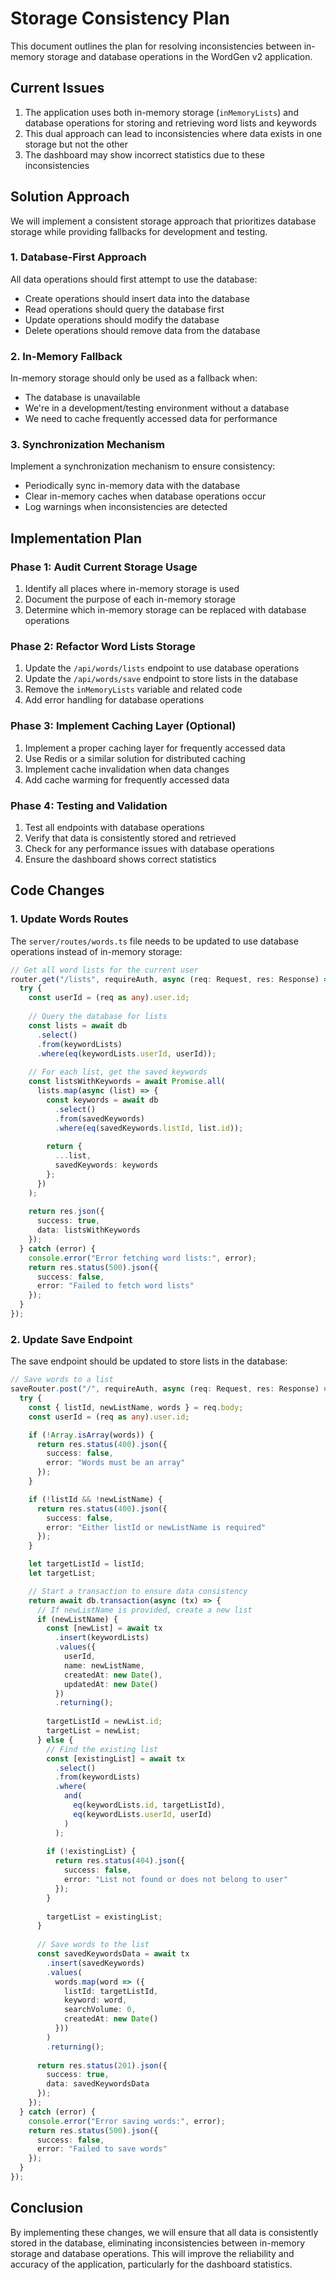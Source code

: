 # Storage Consistency Plan

This document outlines the plan for resolving inconsistencies between in-memory storage and database operations in the WordGen v2 application.

## Current Issues

1. The application uses both in-memory storage (`inMemoryLists`) and database operations for storing and retrieving word lists and keywords
2. This dual approach can lead to inconsistencies where data exists in one storage but not the other
3. The dashboard may show incorrect statistics due to these inconsistencies

## Solution Approach

We will implement a consistent storage approach that prioritizes database storage while providing fallbacks for development and testing.

### 1. Database-First Approach

All data operations should first attempt to use the database:

- Create operations should insert data into the database
- Read operations should query the database first
- Update operations should modify the database
- Delete operations should remove data from the database

### 2. In-Memory Fallback

In-memory storage should only be used as a fallback when:

- The database is unavailable
- We're in a development/testing environment without a database
- We need to cache frequently accessed data for performance

### 3. Synchronization Mechanism

Implement a synchronization mechanism to ensure consistency:

- Periodically sync in-memory data with the database
- Clear in-memory caches when database operations occur
- Log warnings when inconsistencies are detected

## Implementation Plan

### Phase 1: Audit Current Storage Usage

1. Identify all places where in-memory storage is used
2. Document the purpose of each in-memory storage
3. Determine which in-memory storage can be replaced with database operations

### Phase 2: Refactor Word Lists Storage

1. Update the `/api/words/lists` endpoint to use database operations
2. Update the `/api/words/save` endpoint to store lists in the database
3. Remove the `inMemoryLists` variable and related code
4. Add error handling for database operations

### Phase 3: Implement Caching Layer (Optional)

1. Implement a proper caching layer for frequently accessed data
2. Use Redis or a similar solution for distributed caching
3. Implement cache invalidation when data changes
4. Add cache warming for frequently accessed data

### Phase 4: Testing and Validation

1. Test all endpoints with database operations
2. Verify that data is consistently stored and retrieved
3. Check for any performance issues with database operations
4. Ensure the dashboard shows correct statistics

## Code Changes

### 1. Update Words Routes

The `server/routes/words.ts` file needs to be updated to use database operations instead of in-memory storage:

```typescript
// Get all word lists for the current user
router.get("/lists", requireAuth, async (req: Request, res: Response) => {
  try {
    const userId = (req as any).user.id;
    
    // Query the database for lists
    const lists = await db
      .select()
      .from(keywordLists)
      .where(eq(keywordLists.userId, userId));
    
    // For each list, get the saved keywords
    const listsWithKeywords = await Promise.all(
      lists.map(async (list) => {
        const keywords = await db
          .select()
          .from(savedKeywords)
          .where(eq(savedKeywords.listId, list.id));
        
        return {
          ...list,
          savedKeywords: keywords
        };
      })
    );
    
    return res.json({
      success: true,
      data: listsWithKeywords
    });
  } catch (error) {
    console.error("Error fetching word lists:", error);
    return res.status(500).json({
      success: false,
      error: "Failed to fetch word lists"
    });
  }
});
```

### 2. Update Save Endpoint

The save endpoint should be updated to store lists in the database:

```typescript
// Save words to a list
saveRouter.post("/", requireAuth, async (req: Request, res: Response) => {
  try {
    const { listId, newListName, words } = req.body;
    const userId = (req as any).user.id;

    if (!Array.isArray(words)) {
      return res.status(400).json({
        success: false,
        error: "Words must be an array"
      });
    }

    if (!listId && !newListName) {
      return res.status(400).json({
        success: false,
        error: "Either listId or newListName is required"
      });
    }

    let targetListId = listId;
    let targetList;

    // Start a transaction to ensure data consistency
    return await db.transaction(async (tx) => {
      // If newListName is provided, create a new list
      if (newListName) {
        const [newList] = await tx
          .insert(keywordLists)
          .values({
            userId,
            name: newListName,
            createdAt: new Date(),
            updatedAt: new Date()
          })
          .returning();
        
        targetListId = newList.id;
        targetList = newList;
      } else {
        // Find the existing list
        const [existingList] = await tx
          .select()
          .from(keywordLists)
          .where(
            and(
              eq(keywordLists.id, targetListId),
              eq(keywordLists.userId, userId)
            )
          );
        
        if (!existingList) {
          return res.status(404).json({
            success: false,
            error: "List not found or does not belong to user"
          });
        }
        
        targetList = existingList;
      }
      
      // Save words to the list
      const savedKeywordsData = await tx
        .insert(savedKeywords)
        .values(
          words.map(word => ({
            listId: targetListId,
            keyword: word,
            searchVolume: 0,
            createdAt: new Date()
          }))
        )
        .returning();
      
      return res.status(201).json({
        success: true,
        data: savedKeywordsData
      });
    });
  } catch (error) {
    console.error("Error saving words:", error);
    return res.status(500).json({
      success: false,
      error: "Failed to save words"
    });
  }
});
```

## Conclusion

By implementing these changes, we will ensure that all data is consistently stored in the database, eliminating inconsistencies between in-memory storage and database operations. This will improve the reliability and accuracy of the application, particularly for the dashboard statistics.
